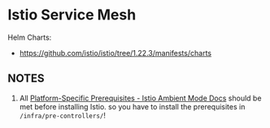 # Istio Service Mesh

Helm Charts:

- https://github.com/istio/istio/tree/1.22.3/manifests/charts

## NOTES

1. All
   [Platform-Specific Prerequisites - Istio Ambient Mode Docs](https://istio.io/latest/docs/ambient/install/platform-prerequisites/)
   should be met before installing Istio. so you have to install the prerequisites in
   `/infra/pre-controllers/`!
